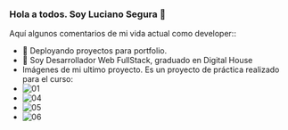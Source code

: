 ### Hola a todos. Soy Luciano Segura 👋

<!--
**segural/segural** is a ✨ _special_ ✨ repository because its `README.md` (this file) appears on your GitHub profile.
-->

Aquí algunos comentarios de mi vida actual como developer::

- 🔭 Deployando proyectos para portfolio.
- 🌱 Soy Desarrollador Web FullStack, graduado en Digital House
- Imágenes de mi ultimo proyecto. Es un proyecto de práctica realizado para el curso:
- ![01](https://user-images.githubusercontent.com/75506631/122454652-031f1980-cf82-11eb-9211-424f7e52a841.jpg)
- ![04](https://user-images.githubusercontent.com/75506631/122454948-4083a700-cf82-11eb-8928-0aa575e383fb.jpg)
- ![05](https://user-images.githubusercontent.com/75506631/122454971-45485b00-cf82-11eb-9d13-2cef1f582c14.jpg)
- ![06](https://user-images.githubusercontent.com/75506631/122454988-4aa5a580-cf82-11eb-8ae5-d9a686993eb1.jpg)
